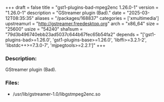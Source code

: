 +++
draft = false
title = "gst1-plugins-bad-mpeg2enc 1.26.0-1"
version = "1.26.0-1"
description = "GStreamer plugin (Bad)."
date = "2025-03-12T08:35:35"
aliases = "/packages/168837"
categories = ['xmultimedia']
upstreamurl = "http://gstreamer.freedesktop.org"
arch = "x86_64"
size = "25600"
usize = "54240"
sha1sum = "79d3b496740ebb23ad5037c644b67fec65b54fa2"
depends = "['gst1-plugins-bad>=1.26.0', 'gst1-plugins-base>=1.26.0', 'libffi>=3.2.1-2', 'libstdc++>=7.3.0-7', 'mjpegtools>=2.2.1']"
+++
### Description: 
GStreamer plugin (Bad).

### Files: 
* /usr/lib/gstreamer-1.0/libgstmpeg2enc.so
